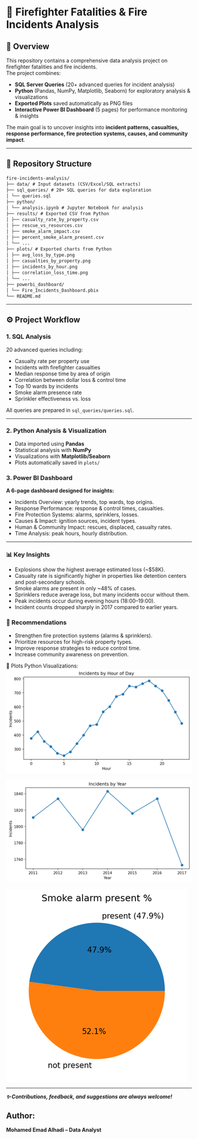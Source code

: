 # 🚒 Firefighter Fatalities & Fire Incidents Analysis

## 📖 Overview

This repository contains a comprehensive data analysis project on firefighter fatalities and fire incidents.  
The project combines:

- **SQL Server Queries** (20+ advanced queries for incident analysis)  
- **Python** (Pandas, NumPy, Matplotlib, Seaborn) for exploratory analysis & visualizations  
- **Exported Plots** saved automatically as PNG files  
- **Interactive Power BI Dashboard** (5 pages) for performance monitoring & insights  

The main goal is to uncover insights into **incident patterns, casualties, response performance, fire protection systems, causes, and community impact**.

---

## 📂 Repository Structure

```
fire-incidents-analysis/
├── data/ # Input datasets (CSV/Excel/SQL extracts)
├── sql_queries/ # 20+ SQL queries for data exploration
│ └── queries.sql
├── python/
│ └── analysis.ipynb # Jupyter Notebook for analysis
├── results/ # Exported CSV from Python
│ ├── casualty_rate_by_property.csv
│ ├── rescue_vs_resources.csv
│ ├── smoke_alarm_impact.csv
│ ├── percent_smoke_alarm_present.csv
│ └── ...
├── plots/ # Exported charts from Python
│ ├── avg_loss_by_type.png
│ ├── casualties_by_property.png
│ ├── incidents_by_hour.png
│ ├── correlation_loss_time.png
│ └── ...
├── powerbi_dashboard/
│ └── Fire_Incidents_Dashboard.pbix
└── README.md
```
---

## ⚙️ Project Workflow

### 1. SQL Analysis

20 advanced queries including:

- Casualty rate per property use  
- Incidents with firefighter casualties  
- Median response time by area of origin  
- Correlation between dollar loss & control time  
- Top 10 wards by incidents  
- Smoke alarm presence rate  
- Sprinkler effectiveness vs. loss  

All queries are prepared in `sql_queries/queries.sql`.

---

### 2. Python Analysis & Visualization

- Data imported using **Pandas**  
- Statistical analysis with **NumPy**  
- Visualizations with **Matplotlib/Seaborn**  
- Plots automatically saved in `plots/`  

### 3. Power BI Dashboard

**A 6-page dashboard designed for insights:**

- Incidents Overview: yearly trends, top wards, top origins.
- Response Performance: response & control times, casualties.
- Fire Protection Systems: alarms, sprinklers, losses.
- Causes & Impact: ignition sources, incident types.
- Human & Community Impact: rescues, displaced, casualty rates.
- Time Analysis: peak hours, hourly distribution.

---

### 📊 Key Insights

- Explosions show the highest average estimated loss (~$58K).
- Casualty rate is significantly higher in properties like detention centers and post-secondary schools.
- Smoke alarms are present in only ~48% of cases.
- Sprinklers reduce average loss, but many incidents occur without them.
- Peak incidents occur during evening hours (18:00–19:00).
- Incident counts dropped sharply in 2017 compared to earlier years.


### 📌 Recommendations

- Strengthen fire protection systems (alarms & sprinklers).
- Prioritize resources for high-risk property types.
- Improve response strategies to reduce control time.
- Increase community awareness on prevention.

📸 Plots
Python Visualizations:
![incidents by hour](plots/incidents_by_hour.png)

![incidents by year](plots/incidents_by_year.png)

![percent smoke alarm present](plots/percent_smoke_alarm_present.png)

---

***✨ Contributions, feedback, and suggestions are always welcome!***

## Author:
**Mohamed Emad Alhadi – Data Analyst**
